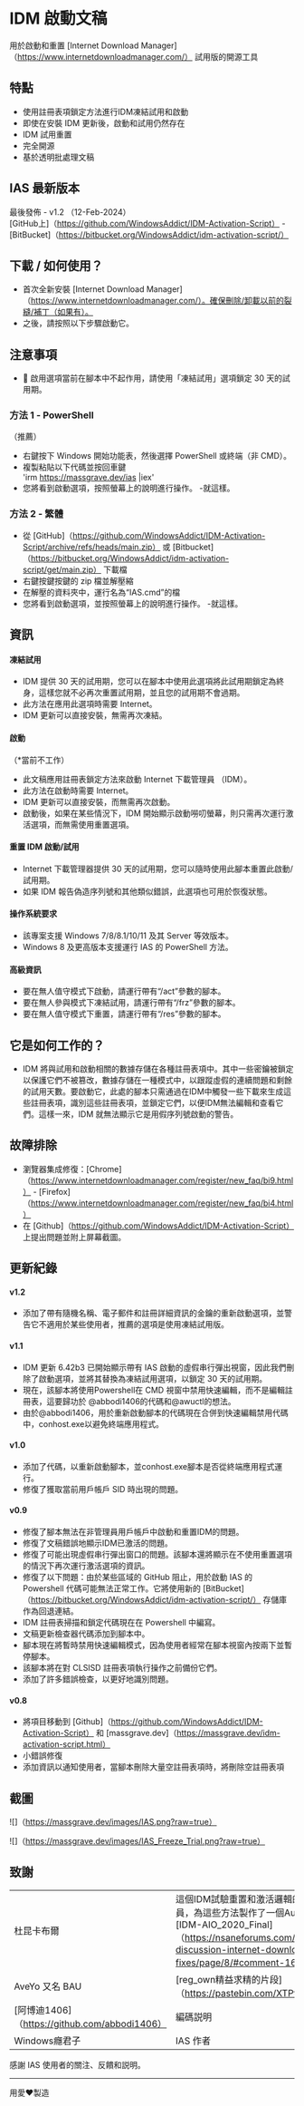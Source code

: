 # IDM 啟動文稿

用於啟動和重置 [Internet Download Manager]（https://www.internetdownloadmanager.com/） 試用版的開源工具

## 特點

- 使用註冊表項鎖定方法進行IDM凍結試用和啟動
- 即使在安裝 IDM 更新後，啟動和試用仍然存在
- IDM 試用重置
- 完全開源
- 基於透明批處理文稿

## IAS 最新版本

最後發佈 - v1.2 （12-Feb-2024）\
[GitHub上]（https://github.com/WindowsAddict/IDM-Activation-Script） - [BitBucket]（https://bitbucket.org/WindowsAddict/idm-activation-script/）

## 下載 / 如何使用？

- 首次全新安裝 [Internet Download Manager]（https://www.internetdownloadmanager.com/）。確保刪除/卸載以前的裂縫/補丁（如果有）。
- 之後，請按照以下步驟啟動它。

## 注意事項
- 📌 啟用選項當前在腳本中不起作用，請使用「凍結試用」選項鎖定 30 天的試用期。

### 方法 1 - PowerShell

（推薦）

- 右鍵按下 Windows 開始功能表，然後選擇 PowerShell 或終端（非 CMD）。
- 複製粘貼以下代碼並按回車鍵\
    'irm https://massgrave.dev/ias |iex'
- 您將看到啟動選項，按照螢幕上的說明進行操作。
-就這樣。

### 方法 2 - 繁體

- 從 [GitHub]（https://github.com/WindowsAddict/IDM-Activation-Script/archive/refs/heads/main.zip） 或 [Bitbucket]（https://bitbucket.org/WindowsAddict/idm-activation-script/get/main.zip） 下載檔
- 右鍵按鍵按鍵的 zip 檔並解壓縮
- 在解壓的資料夾中，運行名為“IAS.cmd”的檔
- 您將看到啟動選項，並按照螢幕上的說明進行操作。
-就這樣。

## 資訊

#### 凍結試用
- IDM 提供 30 天的試用期，您可以在腳本中使用此選項將此試用期鎖定為終身，這樣您就不必再次重置試用期，並且您的試用期不會過期。
- 此方法在應用此選項時需要 Internet。
- IDM 更新可以直接安裝，無需再次凍結。

#### 啟動

（\*當前不工作）

- 此文稿應用註冊表鎖定方法來啟動 Internet 下載管理員 （IDM）。
- 此方法在啟動時需要 Internet。
- IDM 更新可以直接安裝，而無需再次啟動。
- 啟動後，如果在某些情況下，IDM 開始顯示啟動嘮叨螢幕，則只需再次運行激活選項，而無需使用重置選項。

#### 重置 IDM 啟動/試用

- Internet 下載管理器提供 30 天的試用期，您可以隨時使用此腳本重置此啟動/試用期。
- 如果 IDM 報告偽造序列號和其他類似錯誤，此選項也可用於恢復狀態。

#### 操作系統要求

- 該專案支援 Windows 7/8/8.1/10/11 及其 Server 等效版本。
- Windows 8 及更高版本支援運行 IAS 的 PowerShell 方法。

#### 高級資訊

- 要在無人值守模式下啟動，請運行帶有“/act”參數的腳本。
- 要在無人參與模式下凍結試用，請運行帶有“/frz”參數的腳本。
- 要在無人值守模式下重置，請運行帶有“/res”參數的腳本。

## 它是如何工作的？
- IDM 將與試用和啟動相關的數據存儲在各種註冊表項中。其中一些密鑰被鎖定以保護它們不被篡改，數據存儲在一種模式中，以跟蹤虛假的連續問題和剩餘的試用天數。要啟動它，此處的腳本只需通過在IDM中觸發一些下載來生成這些註冊表項，識別這些註冊表項，並鎖定它們，以便IDM無法編輯和查看它們。這樣一來，IDM 就無法顯示它是用假序列號啟動的警告。

## 故障排除

- 瀏覽器集成修復：[Chrome]（https://www.internetdownloadmanager.com/register/new_faq/bi9.html） - [Firefox]（https://www.internetdownloadmanager.com/register/new_faq/bi4.html）
- 在 [Github]（https://github.com/WindowsAddict/IDM-Activation-Script） 上提出問題並附上屏幕截圖。

## 更新紀錄

#### v1.2
- 添加了帶有隨機名稱、電子郵件和註冊詳細資訊的金鑰的重新啟動選項，並警告它不適用於某些使用者，推薦的選項是使用凍結試用版。

#### v1.1

- IDM 更新 6.42b3 已開始顯示帶有 IAS 啟動的虛假串行彈出視窗，因此我們刪除了啟動選項，並將其替換為凍結試用選項，以鎖定 30 天的試用期。
- 現在，該腳本將使用Powershell在 CMD 視窗中禁用快速編輯，而不是編輯註冊表，這要歸功於 @abbodi1406的代碼和@awuctl的想法。
- 由於@abbodi1406，用於重新啟動腳本的代碼現在合併到快速編輯禁用代碼中，conhost.exe以避免終端應用程式。

#### v1.0

- 添加了代碼，以重新啟動腳本，並conhost.exe腳本是否從終端應用程式運行。
- 修復了獲取當前用戶帳戶 SID 時出現的問題。

#### v0.9
- 修復了腳本無法在非管理員用戶帳戶中啟動和重置IDM的問題。
- 修復了文稿錯誤地顯示IDM已激活的問題。
- 修復了可能出現虛假串行彈出窗口的問題。該腳本還將顯示在不使用重置選項的情況下再次運行激活選項的資訊。
- 修復了以下問題：由於某些區域的 GitHub 阻止，用於啟動 IAS 的 Powershell 代碼可能無法正常工作。它將使用新的 [BitBucket]（https://bitbucket.org/WindowsAddict/idm-activation-script/） 存儲庫作為回退連結。
- IDM 註冊表掃描和鎖定代碼現在在 Powershell 中編寫。
- 文稿更新檢查器代碼添加到腳本中。
- 腳本現在將暫時禁用快速編輯模式，因為使用者經常在腳本視窗內按兩下並暫停腳本。
- 該腳本將在對 CLSISD 註冊表項執行操作之前備份它們。
- 添加了許多錯誤檢查，以更好地識別問題。

#### v0.8
- 將項目移動到 [Github]（https://github.com/WindowsAddict/IDM-Activation-Script） 和 [massgrave.dev]（https://massgrave.dev/idm-activation-script.html）
- 小錯誤修復
- 添加資訊以通知使用者，當腳本刪除大量空註冊表項時，將刪除空註冊表項

## 截圖

![]（https://massgrave.dev/images/IAS.png?raw=true）

![]（https://massgrave.dev/images/IAS_Freeze_Trial.png?raw=true）

## 致謝

|                                            |                                                                                                                                                                                                                                       |
|-------------------|-----------------------------------------------------|
|杜昆卡布爾 |這個IDM試驗重置和激活邏輯的原始研究人員，為這些方法製作了一個Autoit工具，[IDM-AIO_2020_Final]（https://nsaneforums.com/topic/371047-discussion-internet-download-manager-fixes/page/8/#comment-1632062） |
|AveYo 又名 BAU |[reg_own精益求精的片段]（https://pastebin.com/XTPt0JSC） |
|[阿博迪1406]（https://github.com/abbodi1406） |編碼説明 |
|Windows癮君子 |IAS 作者 |

感謝 IAS 使用者的關注、反饋和説明。

------------------------------------------------------------------------

用愛❤️製造
